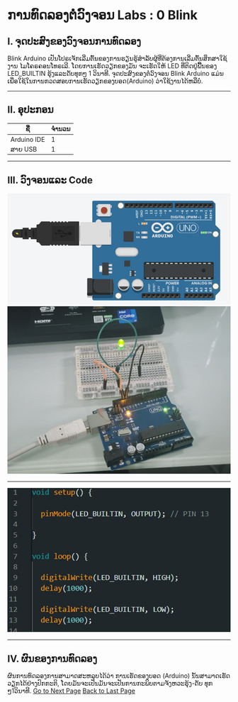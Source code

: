 

# ການທົດລອງຕໍ່ວົງຈອນ Labs  : 0 Blink



## I. ຈຸດປະສົງຂອງວົງຈອນການທົດລອງ
Blink Arduino ເປັນໂປຣເຈັກເລີ່ມຕົ້ນຂອງການຮຽນຮູ້ສຳລັບຜູ້ທີ່ຕ້ອງການເລີ່ມຕົ້ນສຶກສາໃຊ້ງານ ໄມໂຄຣຄອນໂທຣເລີ. ໂດຍການເຮັດວຽກຂອງມັນ ຈະເຮັດໃຫ້ LED ທີ່ຕິດຢູ່ພືີ້ນຂອງ LED_BUILTIN ຮຸ້ງແລະດັບທຸກໆ 1 ວິນາທີ. ຈຸດປະສົງຂອງຕໍ່ວົງຈອນ Blink Arduino ແມ່ນເພື່ອໃຊ້ໃນການກວດສອບການເຮັດວຽກຂອງບອດ(Arduino) ວ່າໃຊ້ງານໄດ້ຫລືບໍ່.

---

## II. ອຸປະກອນ

| ຊື່ | ຈຳນວນ |
|------|--------|
| Arduino IDE | 1 |
| ສາຍ USB | 1 |

---

## III. ວົງຈອນແລະ Code

![](../image/28.png) 
![](../image/28_1.jpeg) 
___
![](../image/29.png) 


___
## IV.	ຜົນຂອງການທົດລອງ
ຜົນການທົດລອງການສາມາດສະຫລຸບໄດ້ວ່າ ການເຮັດຂອງບອດ (Arduino) ນັ້ນສາມາດເຮັດວຽກໄດ້ຢ່າງປົກກະຕິ, ໂດຍມັນຈະເປັນມັນຈະເປັນການກະພິບຕາມຈັງຫວະຮຸ້ງ-ດັບ ທຸກໆ1ວິນາທີ.
[Go to Next Page](lab1.md)
[Back to Last Page](introduce.md)
